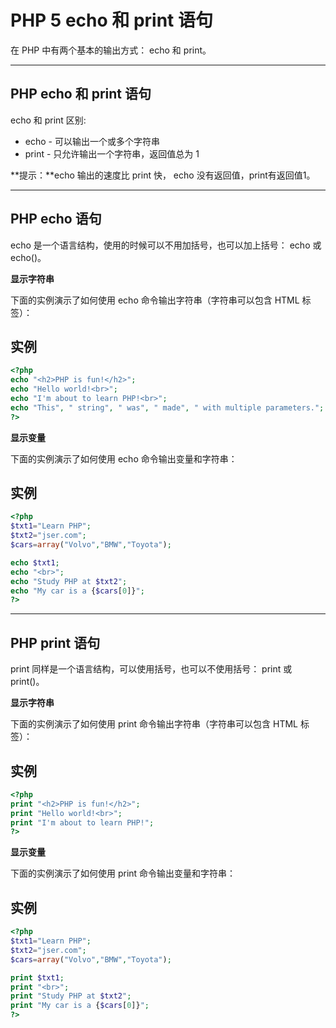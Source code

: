 # PHP 5 echo 和 print 语句

在 PHP 中有两个基本的输出方式： echo 和 print。

------

## PHP echo 和 print 语句

echo 和 print 区别:

- echo - 可以输出一个或多个字符串
- print - 只允许输出一个字符串，返回值总为 1

**提示：**echo 输出的速度比 print 快， echo 没有返回值，print有返回值1。

------

## PHP echo 语句

echo 是一个语言结构，使用的时候可以不用加括号，也可以加上括号： echo 或 echo()。

**显示字符串**

下面的实例演示了如何使用 echo 命令输出字符串（字符串可以包含 HTML 标签）：

## 实例

```php
<?php
echo "<h2>PHP is fun!</h2>";
echo "Hello world!<br>";
echo "I'm about to learn PHP!<br>";
echo "This", " string", " was", " made", " with multiple parameters.";
?>
```

**显示变量**

下面的实例演示了如何使用 echo 命令输出变量和字符串：

## 实例

```php
<?php
$txt1="Learn PHP";
$txt2="jser.com";
$cars=array("Volvo","BMW","Toyota");

echo $txt1;
echo "<br>";
echo "Study PHP at $txt2";
echo "My car is a {$cars[0]}";
?>
```



------

## PHP print 语句

print 同样是一个语言结构，可以使用括号，也可以不使用括号： print 或 print()。

**显示字符串**

下面的实例演示了如何使用 print 命令输出字符串（字符串可以包含 HTML 标签）：

## 实例

```php
<?php
print "<h2>PHP is fun!</h2>";
print "Hello world!<br>";
print "I'm about to learn PHP!";
?>
```

**显示变量**

下面的实例演示了如何使用 print 命令输出变量和字符串：

## 实例

```php
<?php
$txt1="Learn PHP";
$txt2="jser.com";
$cars=array("Volvo","BMW","Toyota");

print $txt1;
print "<br>";
print "Study PHP at $txt2";
print "My car is a {$cars[0]}";
?>
```